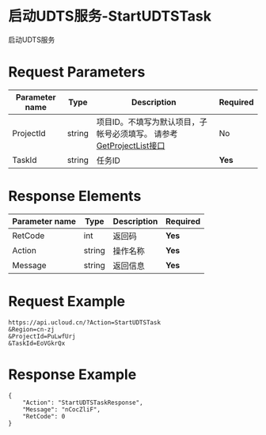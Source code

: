 # 启动UDTS服务-StartUDTSTask

启动UDTS服务

# Request Parameters
|Parameter name|Type|Description|Required|
|---|---|---|---|
|ProjectId|string|项目ID。不填写为默认项目，子帐号必须填写。 请参考[GetProjectList接口](api/summary/get_project_list)|No|
|TaskId|string|任务ID|**Yes**|

# Response Elements
|Parameter name|Type|Description|Required|
|---|---|---|---|
|RetCode|int|返回码|**Yes**|
|Action|string|操作名称|**Yes**|
|Message|string|返回信息|**Yes**|

# Request Example
```
https://api.ucloud.cn/?Action=StartUDTSTask
&Region=cn-zj
&ProjectId=PuLwfUrj
&TaskId=EoVGkrQx
```

# Response Example
```
{
    "Action": "StartUDTSTaskResponse", 
    "Message": "nCocZliF", 
    "RetCode": 0
}
```

